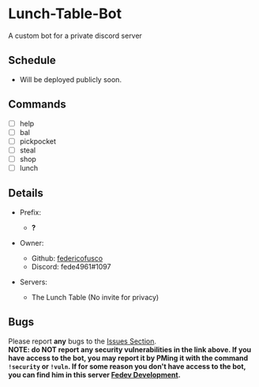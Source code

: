 # Lunch-Table-Bot
A custom bot for a private discord server

## Schedule
- Will be deployed publicly soon.

## Commands
- [ ] help
- [ ] bal
- [ ] pickpocket
- [ ] steal
- [ ] shop
- [ ] lunch

## Details
- Prefix:
  - __?__
  
- Owner:
  - Github: [federicofusco](https://www.github.com/federicofusco)
  - Discord: fede4961#1097

- Servers:
  - The Lunch Table (No invite for privacy)
  
## Bugs
Please report __any__ bugs to the [Issues Section](https://github.com/federicofusco/Lunch-Table-Bot/issues).    
**NOTE: do NOT report any security vulnerabilities in the link above. If you have access to the bot, you may report it by PMing it with the command `!security` or `!vuln`. If for some reason you don't have access to the bot, you can find him in this server [Fedev Development](https://discord.gg/vU4KU4).**
